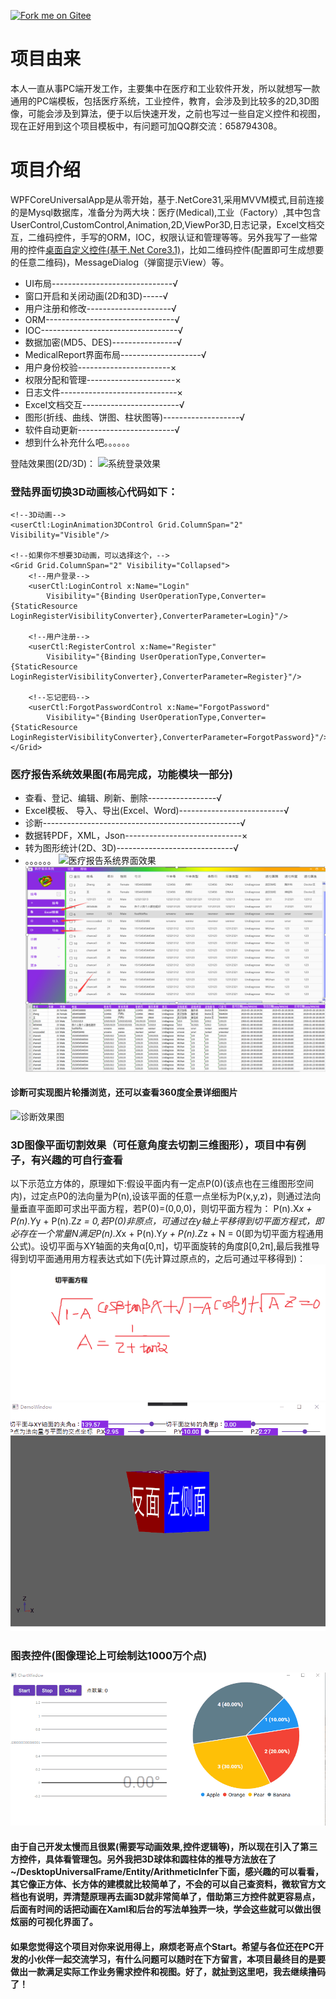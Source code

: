 [![Fork me on Gitee](https://gitee.com/ChanceZXY/DesktopCustomControl/widgets/widget_3.svg)](https://gitee.com/ChanceZXY/WPFCoreUniversalApp)
# 项目由来
本人一直从事PC端开发工作，主要集中在医疗和工业软件开发，所以就想写一款通用的PC端模板，包括医疗系统，工业控件，教育，会涉及到比较多的2D,3D图像，可能会涉及到算法，便于以后快速开发，之前也写过一些自定义控件和视图，现在正好用到这个项目模板中，有问题可加QQ群交流：658794308。
# 项目介绍
WPFCoreUniversalApp是从零开始，基于.NetCore31,采用MVVM模式,目前连接的是Mysql数据库，准备分为两大块：医疗(Medical),工业（Factory）,其中包含UserControl,CustomControl,Animation,2D,ViewPor3D,日志记录，Excel文档交互，二维码控件，手写的ORM，IOC，权限认证和管理等等。另外我写了一些常用的控件[桌面自定义控件(基于.Net Core3.1)](https://gitee.com/ChanceZXY/DesktopCustomControl)，比如二维码控件(配置即可生成想要的任意二维码)，MessageDialog（弹窗提示View）等。

- UI布局------------------------------√
- 窗口开启和关闭动画(2D和3D)-----√
- 用户注册和修改---------------------√
- ORM--------------------------------√
- IOC----------------------------------√
- 数据加密(MD5、DES)----------------√
- MedicalReport界面布局--------------------√
- 用户身份校验-----------------------×
- 权限分配和管理----------------------×
- 日志文件-----------------------------×
- Excel文档交互------------------------√
- 图形(折线、曲线、饼图、柱状图等)-------------------√
- 软件自动更新------------------------√
- 想到什么补充什么吧。。。。。。

登陆效果图(2D/3D)：
![系统登录效果](DesktopUniversalFrame/Resource/Effect/Login3D.gif)

### 登陆界面切换3D动画核心代码如下：
```
<!--3D动画-->
<userCtl:LoginAnimation3DControl Grid.ColumnSpan="2" Visibility="Visible"/>

<!--如果你不想要3D动画，可以选择这个，-->
<Grid Grid.ColumnSpan="2" Visibility="Collapsed">
    <!--用户登录-->
    <userCtl:LoginControl x:Name="Login"
        Visibility="{Binding UserOperationType,Converter={StaticResource LoginRegisterVisibilityConverter},ConverterParameter=Login}"/>

    <!--用户注册-->
    <userCtl:RegisterControl x:Name="Register" 
        Visibility="{Binding UserOperationType,Converter={StaticResource LoginRegisterVisibilityConverter},ConverterParameter=Register}"/>

    <!--忘记密码-->
    <userCtl:ForgotPasswordControl x:Name="ForgotPassword" 
        Visibility="{Binding UserOperationType,Converter={StaticResource LoginRegisterVisibilityConverter},ConverterParameter=ForgotPassword}"/>
</Grid>
```
### 医疗报告系统效果图(布局完成，功能模块一部分)
- 查看、登记、编辑、刷新、删除-----------------√
- Excel模板、 导入、导出(Excel、Word)--------------------------√
- 诊断-------------------------------------------------√
- 数据转PDF，XML，Json-----------------------------×
- 转为图形统计(2D、3D)-----------------------------√
- 。。。。。。
![医疗报告系统界面效果](DesktopUniversalFrame/Resource/Effect/MedicalPredium3.gif)
![医疗报告系统界面效果](DesktopUniversalFrame/Resource/Effect/effect1.png)

#### 诊断可实现图片轮播浏览，还可以查看360度全景详细图片
![诊断效果图](DesktopUniversalFrame/Resource/Effect/CarouselView.gif)

### 3D图像平面切割效果（可任意角度去切割三维图形），项目中有例子，有兴趣的可自行查看
以下示范立方体的，原理如下:假设平面内有一定点P(0)(该点也在三维图形空间内)，过定点P0的法向量为P(n),设该平面的任意一点坐标为P(x,y,z)，则通过法向量垂直平面即可求出平面方程，若P(0)=(0,0,0)，则切平面方程为：
P(n).X*x + P(n).Y*y + P(n).Z*z = 0,若P(0)非原点，可通过在y轴上平移得到切平面方程式，即必存在一个常量N满足P(n).X*x + P(n).Y*y + P(n).Z*z + N = 0(即为切平面方程通用公式)。设切平面与XY轴面的夹角α[0,π]，切平面旋转的角度β[0,2π],最后我推导得到切平面通用用方程表达式如下(先计算过原点的，之后可通过平移得到)：
![切平面通用方程式](DesktopUniversalFrame/Resource/Effect/planecutting.png)
![正方体](DesktopUniversalFrame/Resource/Effect/CubeCutting.gif)

### 图表控件(图像理论上可绘制达1000万个点)
![图表控件](DesktopUniversalFrame/Resource/Effect/Charts.gif)


#### 由于自己开发太慢而且很累(需要写动画效果,控件逻辑等)，所以现在引入了第三方控件，具体看管理包。另外我把3D球体和圆柱体的推导方法放在了~/DesktopUniversalFrame/Entity/ArithmeticInfer下面，感兴趣的可以看看，其它像正方体、长方体的建模就比较简单了，不会的可以自己查资料，微软官方文档也有说明，弄清楚原理再去画3D就非常简单了，借助第三方控件就更容易点，后面有时间的话把动画在Xaml和后台的写法单独弄一块，学会这些就可以做出很炫丽的可视化界面了。
#### 如果您觉得这个项目对你来说用得上，麻烦老哥点个Start。希望与各位还在PC开发的小伙伴一起交流学习，有什么问题可以随时在下方留言，本项目最终目的是要做出一款满足实际工作业务需求控件和视图。好了，就扯到这里吧，我去继续撸码了！
